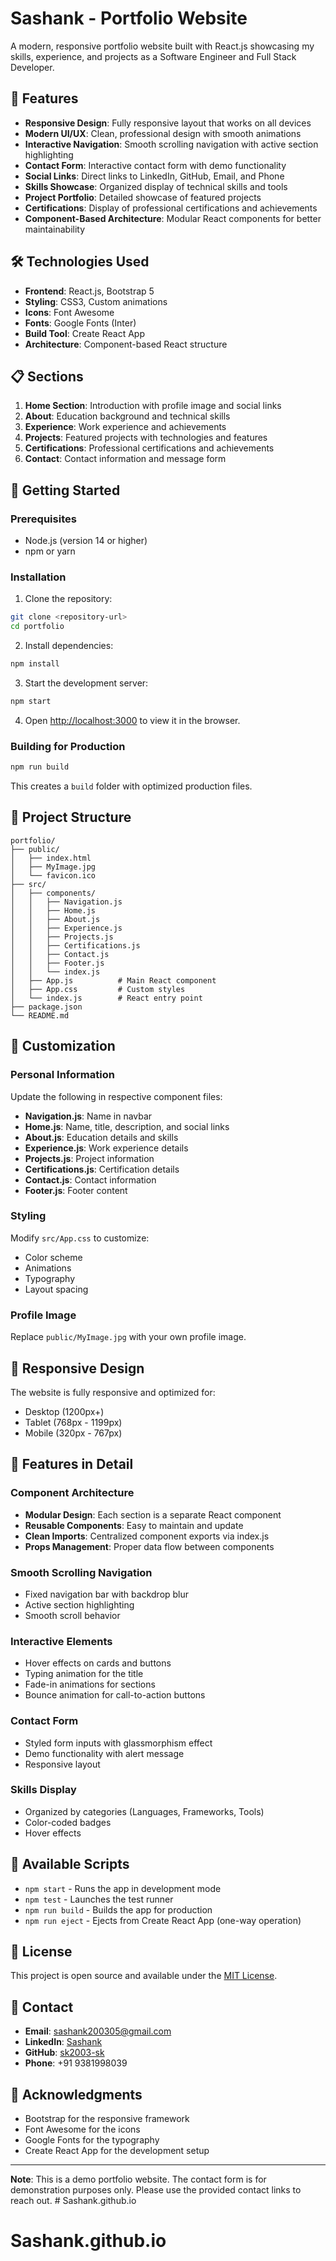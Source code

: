 # Sashank - Portfolio Website

A modern, responsive portfolio website built with React.js showcasing my skills, experience, and projects as a Software Engineer and Full Stack Developer.

## 🚀 Features

- **Responsive Design**: Fully responsive layout that works on all devices
- **Modern UI/UX**: Clean, professional design with smooth animations
- **Interactive Navigation**: Smooth scrolling navigation with active section highlighting
- **Contact Form**: Interactive contact form with demo functionality
- **Social Links**: Direct links to LinkedIn, GitHub, Email, and Phone
- **Skills Showcase**: Organized display of technical skills and tools
- **Project Portfolio**: Detailed showcase of featured projects
- **Certifications**: Display of professional certifications and achievements
- **Component-Based Architecture**: Modular React components for better maintainability

## 🛠️ Technologies Used

- **Frontend**: React.js, Bootstrap 5
- **Styling**: CSS3, Custom animations
- **Icons**: Font Awesome
- **Fonts**: Google Fonts (Inter)
- **Build Tool**: Create React App
- **Architecture**: Component-based React structure

## 📋 Sections

1. **Home Section**: Introduction with profile image and social links
2. **About**: Education background and technical skills
3. **Experience**: Work experience and achievements
4. **Projects**: Featured projects with technologies and features
5. **Certifications**: Professional certifications and achievements
6. **Contact**: Contact information and message form

## 🚀 Getting Started

### Prerequisites

- Node.js (version 14 or higher)
- npm or yarn

### Installation

1. Clone the repository:

```bash
git clone <repository-url>
cd portfolio
```

2. Install dependencies:

```bash
npm install
```

3. Start the development server:

```bash
npm start
```

4. Open [http://localhost:3000](http://localhost:3000) to view it in the browser.

### Building for Production

```bash
npm run build
```

This creates a `build` folder with optimized production files.

## 📁 Project Structure

```
portfolio/
├── public/
│   ├── index.html
│   ├── MyImage.jpg
│   └── favicon.ico
├── src/
│   ├── components/
│   │   ├── Navigation.js
│   │   ├── Home.js
│   │   ├── About.js
│   │   ├── Experience.js
│   │   ├── Projects.js
│   │   ├── Certifications.js
│   │   ├── Contact.js
│   │   ├── Footer.js
│   │   └── index.js
│   ├── App.js          # Main React component
│   ├── App.css         # Custom styles
│   └── index.js        # React entry point
├── package.json
└── README.md
```

## 🎨 Customization

### Personal Information

Update the following in respective component files:

- **Navigation.js**: Name in navbar
- **Home.js**: Name, title, description, and social links
- **About.js**: Education details and skills
- **Experience.js**: Work experience details
- **Projects.js**: Project information
- **Certifications.js**: Certification details
- **Contact.js**: Contact information
- **Footer.js**: Footer content

### Styling

Modify `src/App.css` to customize:

- Color scheme
- Animations
- Typography
- Layout spacing

### Profile Image

Replace `public/MyImage.jpg` with your own profile image.

## 📱 Responsive Design

The website is fully responsive and optimized for:

- Desktop (1200px+)
- Tablet (768px - 1199px)
- Mobile (320px - 767px)

## 🌟 Features in Detail

### Component Architecture

- **Modular Design**: Each section is a separate React component
- **Reusable Components**: Easy to maintain and update
- **Clean Imports**: Centralized component exports via index.js
- **Props Management**: Proper data flow between components

### Smooth Scrolling Navigation

- Fixed navigation bar with backdrop blur
- Active section highlighting
- Smooth scroll behavior

### Interactive Elements

- Hover effects on cards and buttons
- Typing animation for the title
- Fade-in animations for sections
- Bounce animation for call-to-action buttons

### Contact Form

- Styled form inputs with glassmorphism effect
- Demo functionality with alert message
- Responsive layout

### Skills Display

- Organized by categories (Languages, Frameworks, Tools)
- Color-coded badges
- Hover effects

## 🔧 Available Scripts

- `npm start` - Runs the app in development mode
- `npm test` - Launches the test runner
- `npm run build` - Builds the app for production
- `npm run eject` - Ejects from Create React App (one-way operation)

## 📄 License

This project is open source and available under the [MIT License](LICENSE).

## 🤝 Contact

- **Email**: sashank200305@gmail.com
- **LinkedIn**: [Sashank](https://www.linkedin.com/in/b-sashank/)
- **GitHub**: [sk2003-sk](https://github.com/sk2003-sk)
- **Phone**: +91 9381998039

## 🙏 Acknowledgments

- Bootstrap for the responsive framework
- Font Awesome for the icons
- Google Fonts for the typography
- Create React App for the development setup

---

**Note**: This is a demo portfolio website. The contact form is for demonstration purposes only. Please use the provided contact links to reach out. # Sashank.github.io
# Sashank.github.io

